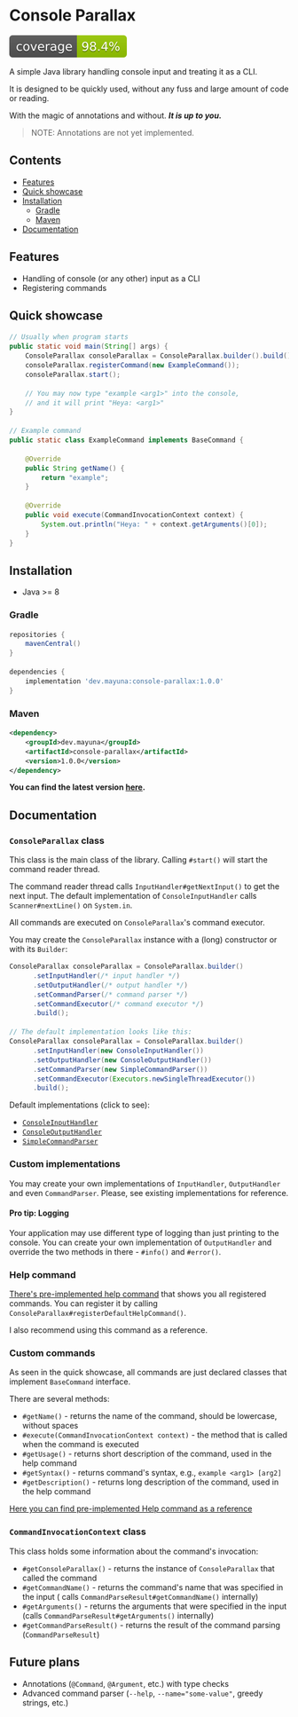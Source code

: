 # Console Parallax

![Coverage](.github/badges/jacoco.svg)

A simple Java library handling console input and treating it as a CLI.

It is designed to be quickly used, without any fuss and large amount of code or reading.

With the magic of annotations and without. ***It is up to you.***

> NOTE: Annotations are not yet implemented.

## Contents

- [Features](#features)
- [Quick showcase](#quick-showcase)
- [Installation](#installation)
  - [Gradle](#gradle)
  - [Maven](#maven)
- [Documentation](#documentation)

## Features

- Handling of console (or any other) input as a CLI
- Registering commands

## Quick showcase

```java
// Usually when program starts
public static void main(String[] args) {
    ConsoleParallax consoleParallax = ConsoleParallax.builder().build();
    consoleParallax.registerCommand(new ExampleCommand());
    consoleParallax.start();
    
    // You may now type "example <arg1>" into the console,
    // and it will print "Heya: <arg1>"
}

// Example command
public static class ExampleCommand implements BaseCommand {

    @Override
    public String getName() {
        return "example";
    }

    @Override
    public void execute(CommandInvocationContext context) {
        System.out.println("Heya: " + context.getArguments()[0]);
    }
}
```

## Installation
- Java >= 8

### Gradle

```groovy
repositories {
    mavenCentral()
}

dependencies {
    implementation 'dev.mayuna:console-parallax:1.0.0'
}
```

### Maven

```xml
<dependency>
    <groupId>dev.mayuna</groupId>
    <artifactId>console-parallax</artifactId>
    <version>1.0.0</version>
</dependency>
```

**You can find the latest version [here](https://mvnrepository.com/artifact/dev.mayuna/console-parallax).**

## Documentation

### `ConsoleParallax` class

This class is the main class of the library. Calling `#start()` will start the command reader thread.

The command reader thread calls `InputHandler#getNextInput()` to get the next input. The default implementation
of `ConsoleInputHandler` calls `Scanner#nextLine()` on `System.in`.

All commands are executed on `ConsoleParallax`'s command executor.

You may create the `ConsoleParallax` instance with a (long) constructor or with its `Builder`:

  ```java
ConsoleParallax consoleParallax = ConsoleParallax.builder()
        .setInputHandler(/* input handler */)
        .setOutputHandler(/* output handler */)
        .setCommandParser(/* command parser */)
        .setCommandExecutor(/* command executor */)
        .build();

// The default implementation looks like this:
ConsoleParallax consoleParallax = ConsoleParallax.builder()
        .setInputHandler(new ConsoleInputHandler())
        .setOutputHandler(new ConsoleOutputHandler())
        .setCommandParser(new SimpleCommandParser())
        .setCommandExecutor(Executors.newSingleThreadExecutor())
        .build();
```

Default implementations (click to see):

- [`ConsoleInputHandler`](src/main/java/dev/mayuna/consoleparallax/impl/ConsoleInputHandler.java)
- [`ConsoleOutputHandler`](src/main/java/dev/mayuna/consoleparallax/impl/ConsoleOutputHandler.java)
- [`SimpleCommandParser`](src/main/java/dev/mayuna/consoleparallax/impl/SimpleCommandParser.java)

### Custom implementations

You may create your own implementations of `InputHandler`, `OutputHandler` and even `CommandParser`.
Please, see existing implementations for reference.

#### Pro tip: Logging

Your application may use different type of logging than just printing to the console. You can create your own
implementation of `OutputHandler` and override the two methods in there - `#info()` and `#error()`.

### Help command

[There's pre-implemented help command](src/main/java/dev/mayuna/consoleparallax/commands/HelpCommand.java)
that
shows you all registered commands. You can register it by calling `ConsoleParallax#registerDefaultHelpCommand()`.

I also recommend using this command as a reference.

### Custom commands

As seen in the quick showcase, all commands are just declared classes that implement `BaseCommand` interface.

There are several methods:

- `#getName()` - returns the name of the command, should be lowercase, without spaces
- `#execute(CommandInvocationContext context)` - the method that is called when the command is executed
- `#getUsage()` - returns short description of the command, used in the help command
- `#getSyntax()` - returns command's syntax, e.g., `example <arg1> [arg2]`
- `#getDescription()` - returns long description of the command, used in the help command

[Here you can find pre-implemented Help command as a reference](src/main/java/dev/mayuna/consoleparallax/commands/HelpCommand.java)

### `CommandInvocationContext` class

This class holds some information about the command's invocation:

- `#getConsoleParallax()` - returns the instance of `ConsoleParallax` that called the command
- `#getCommandName()` - returns the command's name that was specified in the input (
  calls `CommandParseResult#getCommandName()` internally)
- `#getArguments()` - returns the arguments that were specified in the input (calls `CommandParseResult#getArguments()`
  internally)
- `#getCommandParseResult()` - returns the result of the command parsing (`CommandParseResult`)

## Future plans

- Annotations (`@Command`, `@Argument`, etc.) with type checks
- Advanced command parser (`--help`, `--name="some-value"`, greedy strings, etc.)
